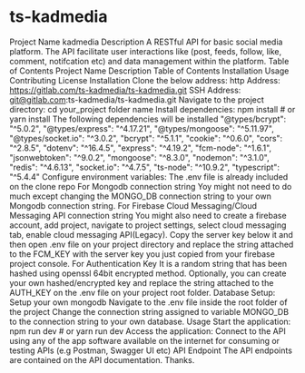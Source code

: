﻿# ts-kadmedia
Project Name
kadmedia
Description
A RESTful API for basic social media platform. The API facilitate user
interactions like (post, feeds, follow, like, comment, notifcation etc) and data management within the platform.
Table of Contents
Project Name
Description
Table of Contents
Installation
Usage
Contributing
License
Installation
Clone the below address:
http Address:
https://gitlab.com/ts-kadmedia/ts-kadmedia.git
SSH Address:
git@gitlab.com:ts-kadmedia/ts-kadmedia.git
Navigate to the project directory:
cd your_project folder name
Install dependencies:
npm install   # or yarn install
The following dependencies will be installed
"@types/bcrypt": "^5.0.2",
"@types/express": "^4.17.21",
"@types/mongoose": "^5.11.97",
"@types/socket.io": "^3.0.2",
"bcrypt": "^5.1.1",
"cookie": "^0.6.0",
"cors": "^2.8.5",
"dotenv": "^16.4.5",
"express": "^4.19.2",
"fcm-node": "^1.6.1",
"jsonwebtoken": "^9.0.2",
"mongoose": "^8.3.0",
"nodemon": "^3.1.0",
"redis": "^4.6.13",
"socket.io": "^4.7.5",
"ts-node": "^10.9.2",
"typescript": "^5.4.4"
Configure environment variables:
The .env file is already included on the clone repo
For Mongodb connection string
Yoy might not need to do much except changing the MONGO_DB connection string to your own Mongodb connection string.
For Firebase Cloud Messaging/Cloud Messaging API connection string
You might also need to create a firebase account, add project, navigate to project settings, select cloud messaging tab, enable cloud messaging API(Legacy).
Copy the server key below it and then open .env file on your project directory and replace the string attached to the FCM_KEY with the server key you just copied from your firebase project console.
For Authentication Key
It is a random string that has been hashed using openssl 64bit encrypted method. Optionally, you can create your own hashed/encrypted key and replace the string attached to the AUTH_KEY on the .env file on your project root folder.
Database Setup:
Setup your own mongodb
Navigate to the .env file inside the root folder of the project
Change the connection string assigned to variable MONGO_DB to the connection string to your own database.
Usage
Start the application:
npm run dev   # or yarn run dev
Access the application:
Connect to the API using any of the app software available on the internet for consuming or testing APIs (e.g Postman, Swagger UI etc)
API Endpoint
The API endpoints are contained on the API documentation.
Thanks.
